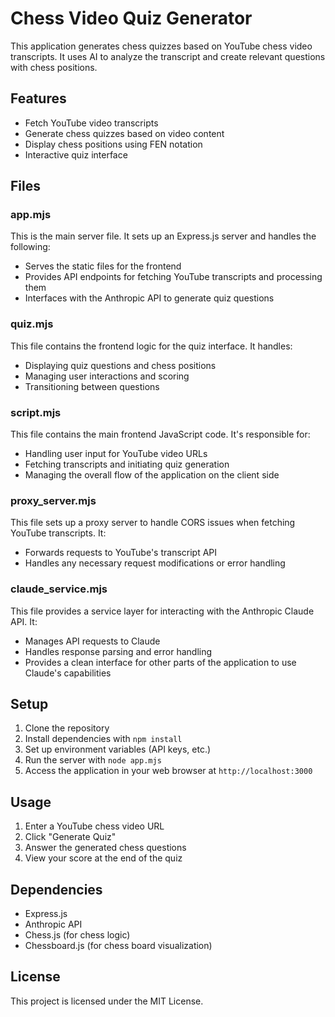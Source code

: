 # Chess Video Quiz Generator

This application generates chess quizzes based on YouTube chess video transcripts. It uses AI to analyze the transcript and create relevant questions with chess positions.

## Features

- Fetch YouTube video transcripts
- Generate chess quizzes based on video content
- Display chess positions using FEN notation
- Interactive quiz interface

## Files

### app.mjs

This is the main server file. It sets up an Express.js server and handles the following:
- Serves the static files for the frontend
- Provides API endpoints for fetching YouTube transcripts and processing them
- Interfaces with the Anthropic API to generate quiz questions

### quiz.mjs

This file contains the frontend logic for the quiz interface. It handles:
- Displaying quiz questions and chess positions
- Managing user interactions and scoring
- Transitioning between questions

### script.mjs

This file contains the main frontend JavaScript code. It's responsible for:
- Handling user input for YouTube video URLs
- Fetching transcripts and initiating quiz generation
- Managing the overall flow of the application on the client side

### proxy_server.mjs

This file sets up a proxy server to handle CORS issues when fetching YouTube transcripts. It:
- Forwards requests to YouTube's transcript API
- Handles any necessary request modifications or error handling

### claude_service.mjs

This file provides a service layer for interacting with the Anthropic Claude API. It:
- Manages API requests to Claude
- Handles response parsing and error handling
- Provides a clean interface for other parts of the application to use Claude's capabilities

## Setup

1. Clone the repository
2. Install dependencies with `npm install`
3. Set up environment variables (API keys, etc.)
4. Run the server with `node app.mjs`
5. Access the application in your web browser at `http://localhost:3000`

## Usage

1. Enter a YouTube chess video URL
2. Click "Generate Quiz"
3. Answer the generated chess questions
4. View your score at the end of the quiz

## Dependencies

- Express.js
- Anthropic API
- Chess.js (for chess logic)
- Chessboard.js (for chess board visualization)

## License

This project is licensed under the MIT License.
